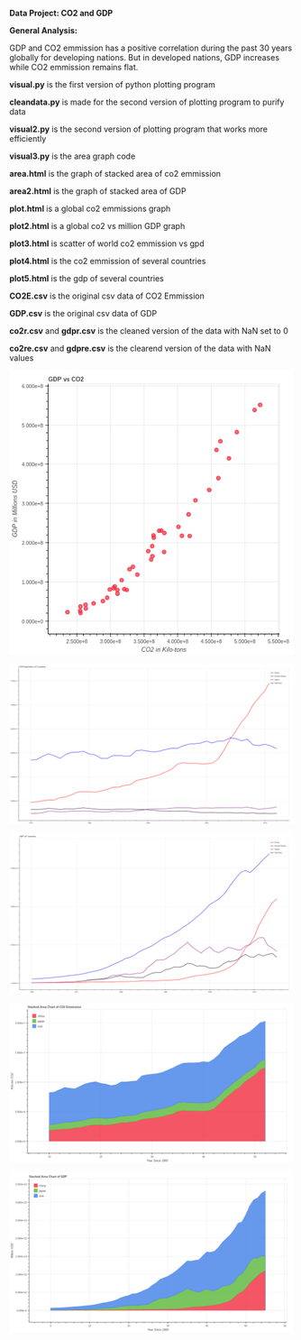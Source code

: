 **Data Project: CO2 and GDP**

**General Analysis:**

GDP and CO2 emmission has a positive correlation during the past 30 years globally for developing nations. But in developed nations, GDP increases while CO2 emmission remains flat.

**visual.py** is the first version of python plotting program

**cleandata.py** is made for the second version of plotting program to purify data

**visual2.py** is the second version of plotting program that works more efficiently

**visual3.py** is the area graph code

**area.html** is the graph of stacked area of co2 emmission

**area2.html** is the graph of stacked area of GDP

**plot.html** is a global co2 emmissions graph

**plot2.html** is a global co2 vs million GDP graph

**plot3.html** is scatter of world co2 emmission vs gpd

**plot4.html** is the co2 emmission of several countries

**plot5.html** is the gdp of several countries

**CO2E.csv** is the original csv data of CO2 Emmission

**GDP.csv** is the original csv data of GDP

**co2r.csv** and **gdpr.csv** is the cleaned version of the data with NaN set to 0

**co2re.csv** and **gdpre.csv** is the clearend version of the data with NaN values

![Image of plot3](https://github.com/UCMHSProgramming16-17/final-project-shadowninjazx/blob/master/plot3.png)

![Image of plot4](https://github.com/UCMHSProgramming16-17/final-project-shadowninjazx/blob/master/plot4.png)

![Image of plot5](https://github.com/UCMHSProgramming16-17/final-project-shadowninjazx/blob/master/plot5.png)

![Image of plot5](https://github.com/UCMHSProgramming16-17/final-project-shadowninjazx/blob/master/area.png)

![Image of plot5](https://github.com/UCMHSProgramming16-17/final-project-shadowninjazx/blob/master/area2.png)


